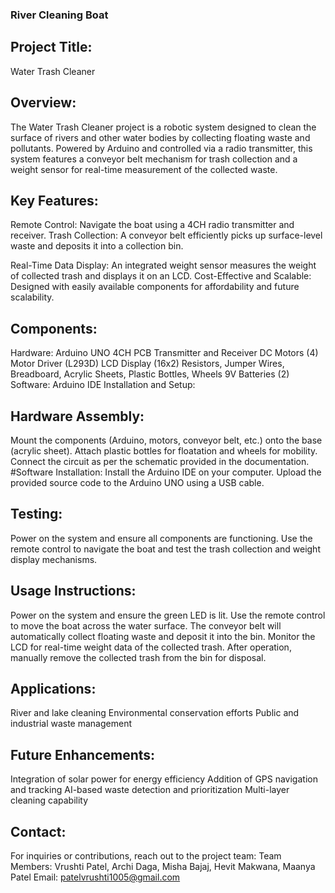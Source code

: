 
### River Cleaning Boat
## Project Title:
Water Trash Cleaner

## Overview:
The Water Trash Cleaner project is a robotic system designed to clean the surface of rivers and other water bodies by collecting floating waste and pollutants. Powered by Arduino and controlled via a radio transmitter, this system features a conveyor belt mechanism for trash collection and a weight sensor for real-time measurement of the collected waste.

## Key Features:

Remote Control: Navigate the boat using a 4CH radio transmitter and receiver.
Trash Collection: A conveyor belt efficiently picks up surface-level waste and deposits it into a collection bin.

Real-Time Data Display: An integrated weight sensor measures the weight of collected trash and displays it on an LCD.
Cost-Effective and Scalable: Designed with easily available components for affordability and future scalability.

## Components:
Hardware:
Arduino UNO
4CH PCB Transmitter and Receiver
DC Motors (4)
Motor Driver (L293D)
LCD Display (16x2)
Resistors, Jumper Wires, Breadboard, Acrylic Sheets, Plastic Bottles, Wheels
9V Batteries (2)
Software:
Arduino IDE
Installation and Setup:

## Hardware Assembly:
Mount the components (Arduino, motors, conveyor belt, etc.) onto the base (acrylic sheet).
Attach plastic bottles for floatation and wheels for mobility.
Connect the circuit as per the schematic provided in the documentation.
#Software Installation:
Install the Arduino IDE on your computer.
Upload the provided source code to the Arduino UNO using a USB cable.

## Testing:
Power on the system and ensure all components are functioning.
Use the remote control to navigate the boat and test the trash collection and weight display mechanisms.

## Usage Instructions:
Power on the system and ensure the green LED is lit.
Use the remote control to move the boat across the water surface.
The conveyor belt will automatically collect floating waste and deposit it into the bin.
Monitor the LCD for real-time weight data of the collected trash.
After operation, manually remove the collected trash from the bin for disposal.

## Applications:
River and lake cleaning
Environmental conservation efforts
Public and industrial waste management

## Future Enhancements:
Integration of solar power for energy efficiency
Addition of GPS navigation and tracking
AI-based waste detection and prioritization
Multi-layer cleaning capability

## Contact:
For inquiries or contributions, reach out to the project team:
Team Members: Vrushti Patel, Archi Daga, Misha Bajaj, Hevit Makwana, Maanya Patel
Email: patelvrushti1005@gmail.com
